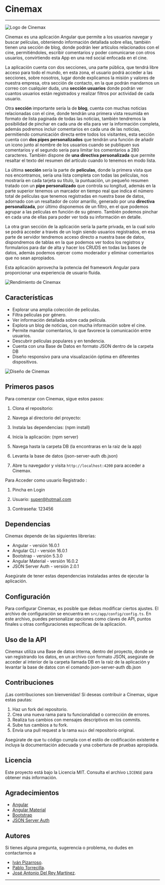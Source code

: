 # Cinemax
---
![Logo de Cinemax](./src/assets/img/icono.ico)

Cinemax es una aplicación Angular que permite a los usuarios navegar y buscar películas, obteniendo información detallada sobre ellas, también tienen una sección de blog, donde podrán leer artículos relacionados con el cine, permitiéndoles, escribir comentarios y poder comunicarse con otros usuarios, convirtiendo esta App en una red social enfocada en el cine.

La aplicación cuenta con dos secciones, una parte pública, que tendrá libre acceso para todo el mundo, en esta zona, el usuario podrá acceder a las secciones, sobre nosotros, lugar donde explicamos la misión y valores de nuestra empresa, otra sección de contacto, en la que podrán mandarnos un correo con cualquier duda, una **sección usuarios** donde podrán ver cuantos usuarios están registrados y realizar filtros por actividad de cada usuario. 

Otra **sección** importante sería la de **blog**, cuenta con muchas noticias relacionadas con el cine, donde tendrán una primera vista resumida en formato de lista paginada de todas las noticias, también tendremos la posibilidad de pinchar en cada una de ella para ver la información completa, además podremos incluir comentarios en cada una de las noticias, permitiendo comunicación directa entre todos los visitantes, esta sección cuenta con **dos pipes personalizados** que tendrán una función de añadir un icono junto al nombre de los usuarios cuando se publiquen sus comentarios y el segundo sería para limitar los comentarios a 280 caracteres. También dispone de **una directiva personalizada** que permite resaltar el texto del resumen del artículo cuando lo tenemos en modo lista. 

La última **sección** sería la parte de **películas**, donde la primera vista que nos encontramos, sería una lista completa con todas las películas, nos mostraría en cada tarjeta su título, la puntuación, un pequeño resumen tratado con un **pipe personalizado** que controla su longitud, además en la parte superior tenemos un marcador en tiempo real que indica el número total de películas que tenemos registradas en nuestra base de datos, adornado con un resaltador de color amarillo, generado por una **directiva personalizada**, por último disponemos de un filtro, en el que podemos agrupar a las películas en función de su género. También podemos pinchar en cada una de ellas para poder ver toda su información en detalle.

La otra gran sección de la aplicación sería la parte privada, en la cual solo se podrá acceder a través de un login siendo usuarios registrados, en esa parte de servidor tendremos acceso directo a nuestra base de datos, dispondremos de tablas en la que podemos ver todos los registros y formularios para dar de alta y hacer los CRUDS en todas las bases de datos, además podemos ejercer como moderador y eliminar comentarios que no sean apropiados.

 Esta aplicación aprovecha la potencia del framework Angular para proporcionar una experiencia de usuario fluida.

 ![Rendimiento de Cinemax](./src/assets/img/rendimientoCinemax.PNG)

## Características

- Explorar una amplia colección de películas.
- Filtra películas por género.
- Ver información detallada sobre cada película.
- Explora un blog de noticias, con mucha información sobre el cine.
- Permite mandar comentarios, lo que favorece la comunicación entre usuarios.
- Descubrir películas populares y en tendencia.
- Cuenta con una Base de Datos en formato JSON dentro de la carpeta DB
- Diseño responsivo para una visualización óptima en diferentes dispositivos.

![Diseño de Cinemax](./src/assets/img/escritoriomobile.png)

## Primeros pasos

Para comenzar con Cinemax, sigue estos pasos:

1. Clona el repositorio:

2. Navega al directorio del proyecto:

3. Instala las dependencias: (npm install)

4. Inicia la aplicación: (npm server)

5. Navega hasta la carpeta DB (la encontraras en la raiz de la app)

6. Levanta la base de datos (json-server-auth db.json)

7. Abre tu navegador y visita `http://localhost:4200` para acceder a Cinemax.

Para Acceder como usuario Registrado :

1. Pincha en Login

2. Usuario: super@hotmail.com

3. Contraseña: 123456

## Dependencias

Cinemax depende de las siguientes librerías:

- Angular - versión 16.0.1
- Angular CLI - versión 16.0.1
- Bootstrap - versión 5.3.0
- Angular Material - versión 16.0.2
- JSON Server Auth - versión 2.0.1

Asegúrate de tener estas dependencias instaladas antes de ejecutar la aplicación.

## Configuración

Para configurar Cinemax, es posible que debas modificar ciertos ajustes. El archivo de configuración se encuentra en `src/app/config/config.ts`. En este archivo, puedes personalizar opciones como claves de API, puntos finales u otras configuraciones específicas de la aplicación.

## Uso de la API

Cinemax utiliza una Base de datos interna, dentro del proyecto, donde se van registrando los datos, en un archivo con formato JSON, asegúrate de acceder al interior de la carpeta llamada DB en la raíz de la aplicación y levantar la base de datos con el comando json-server-auth db.json

## Contribuciones

¡Las contribuciones son bienvenidas! Si deseas contribuir a Cinemax, sigue estas pautas:

1. Haz un fork del repositorio.
2. Crea una nueva rama para tu funcionalidad o corrección de errores.
3. Realiza tus cambios con mensajes descriptivos en los commits.
4. Sube tus cambios a tu fork.
5. Envía una pull request a la rama `main` del repositorio original.

Asegúrate de que tu código cumpla con el estilo de codificación existente e incluya la documentación adecuada y una cobertura de pruebas apropiada.

## Licencia

Este proyecto está bajo la Licencia MIT. Consulta el archivo `LICENSE` para obtener más información.

## Agradecimientos

- [Angular](https://angular.io/)
- [Angular Material](https://material.angular.io/)
- [Bootstrap](https://getbootstrap.com/)
- [JSON Server Auth](https://www.npmjs.com/package/json-server-auth)

## Autores

Si tienes alguna pregunta, sugerencia o problema, no dudes en contactarnos a 
- [Iván Pizarroso](https://github.com/Ivanhtz).
- [Pablo Torrecilla](https://github.com/pabloTorrecilla).
- [José Antonio Del Rey Martínez](https://github.com/Janto7).

---

